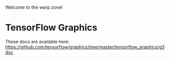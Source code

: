 Welcome to the warp zone!

# TensorFlow Graphics

These docs are available here: https://github.com/tensorflow/graphics/tree/master/tensorflow_graphics/g3doc
